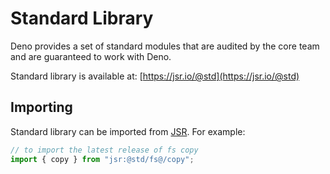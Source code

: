 # Standard Library

Deno provides a set of standard modules that are audited by the core team and
are guaranteed to work with Deno.

Standard library is available at: [https://jsr.io/@std](https://jsr.io/@std)

## Importing

Standard library can be imported from [JSR](https://jsr.io/). For example:

```typescript
// to import the latest release of fs copy
import { copy } from "jsr:@std/fs@/copy";
```
